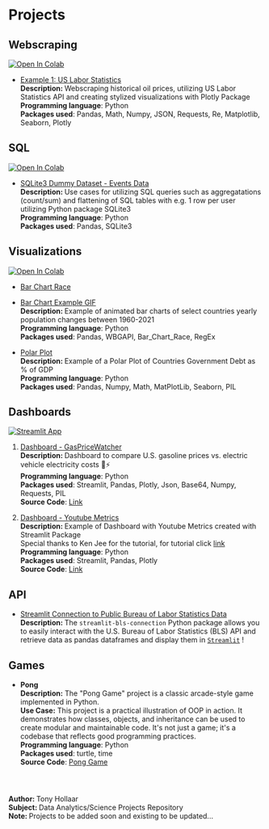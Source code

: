 # Projects

## Webscraping
<a target="_blank" href="https://colab.research.google.com/github/tonyhollaar/projects/blob/main/Example_1_Web_Scraping_Public_Dataset%20-%20US%20Labor%20Statistics.ipynb">
  <img src="https://colab.research.google.com/assets/colab-badge.svg" alt="Open In Colab"/>
</a>

- [Example 1: US Labor Statistics](https://github.com/tonyhollaar/projects/blob/102e74fe13c980e7d694f4904db9fa0553eaa47e/Example%201:%20Web%20Scraping%20Public%20Dataset%20-%20US%20Labor%20Statistics.ipynb)
<br> <b> Description: </b> Webscraping historical oil prices, utilizing US Labor Statistics API and creating stylized visualizations with Plotly Package 
<br> **Programming language**: Python
<br> **Packages used**: Pandas, Math, Numpy, JSON, Requests, Re, Matplotlib, Seaborn, Plotly

## SQL
<a target="_blank" href="https://colab.research.google.com/github/tonyhollaar/projects/blob/67851d175b0f23fbde9a2ada0b8ba190ee559928/SQLite3_Example.ipynb">
  <img src="https://colab.research.google.com/assets/colab-badge.svg" alt="Open In Colab"/>

- [SQLite3 Dummy Dataset - Events Data](https://github.com/tonyhollaar/projects/blob/67851d175b0f23fbde9a2ada0b8ba190ee559928/SQLite3_Example.ipynb)
<br> <b>  Description: </b> Use cases for utilizing SQL queries such as aggregatations (count/sum) and flattening of SQL tables with e.g. 1 row per user utilizing Python package SQLite3
<br> **Programming language**: Python
<br> **Packages used**: Pandas, SQLite3


## Visualizations 
<a target="_blank" href="https://colab.research.google.com/github/tonyhollaar/projects/blob/3fabc8900c74a55d9879b6bc0a4bf03a3cc1b60e/Visualizations_Bar_Chart_Race.ipynb">
  <img src="https://colab.research.google.com/assets/colab-badge.svg" alt="Open In Colab"/>
</a>

- [Bar Chart Race](https://github.com/tonyhollaar/projects/blob/3fabc8900c74a55d9879b6bc0a4bf03a3cc1b60e/Visualizations_Bar_Chart_Race.ipynb)
- [Bar Chart Example GIF](https://github.com/tonyhollaar/projects/blob/12a1514c76c25a08b0c03dabd9712fee72e20f33/Visualizations_Bar_Chart_Race_Example.gif)
<br> <b> Description: </b> Example of animated bar charts of select countries yearly population changes between 1960-2021
<br> **Programming language**: Python
<br> **Packages used**: Pandas, WBGAPI, Bar_Chart_Race, RegEx

- [Polar Plot](https://github.com/tonyhollaar/projects/blob/main/Polar_Plot_Country_Debt_%25_GDP.ipynb)
<br> <b> Description: </b> Example of a Polar Plot of Countries Government Debt as % of GDP
<br> **Programming language**: Python
<br> **Packages used**: Pandas, Numpy, Math, MatPlotLib, Seaborn, PIL

## Dashboards
[![Streamlit App](https://static.streamlit.io/badges/streamlit_badge_black_white.svg)](https://bls-connection-demo.streamlit.app/)
1. [Dashboard - GasPriceWatcher](https://bls-connection-demo.streamlit.app/) 
<br> <b> Description: </b> Dashboard to compare U.S. gasoline prices vs. electric vehicle electricity costs 🚗⚡
<br> **Programming language**: Python
<br> **Packages used**: Streamlit, Pandas, Plotly, Json, Base64, Numpy, Requests, PIL 
<br> **Source Code**: [Link](https://github.com/tonyhollaar/streamlit_connection)

3. [Dashboard - Youtube Metrics](https://tonyhollaar-dashboards-dashboard-youtube-9g4la2.streamlit.app/)
<br> <b> Description: </b> Example of Dashboard with Youtube Metrics created with Streamlit Package
<br> Special thanks to Ken Jee for the tutorial, for tutorial click [link](https://30days.streamlit.app/?challenge=Day+4#install-the-streamlit-library)
<br> **Programming language**: Python
<br> **Packages used**: Streamlit, Pandas, Plotly
<br> **Source Code**: [Link](https://github.com/tonyhollaar/dashboards)

## API
- [Streamlit Connection to Public Bureau of Labor Statistics Data](https://github.com/tonyhollaar/streamlit_bls_connection)
<br> <b> Description: </b> The `streamlit-bls-connection` Python package allows you to easily interact with the U.S. Bureau of Labor Statistics (BLS) API and retrieve data as pandas dataframes and display them in [`Streamlit`](https://docs.streamlit.io/) !

## Games
- <b> Pong </b>
<br><b>Description:</b> The "Pong Game" project is a classic arcade-style game implemented in Python.
<br><b>Use Case:</b> This project is a practical illustration of OOP in action. It demonstrates how classes, objects, and inheritance can be used to create modular and maintainable code. It's not just a game; it's a codebase that reflects good programming practices.
<br> **Programming language**: Python
<br> **Packages used**: turtle, time
<br> **Source Code**: [Pong Game](https://github.com/tonyhollaar/pong_game/)

#
<br> <b> Author: </b> Tony Hollaar
<br> <b> Subject: </b> Data Analytics/Science Projects Repository 
<br> <b> Note: </b> Projects to be added soon and existing to be updated...
